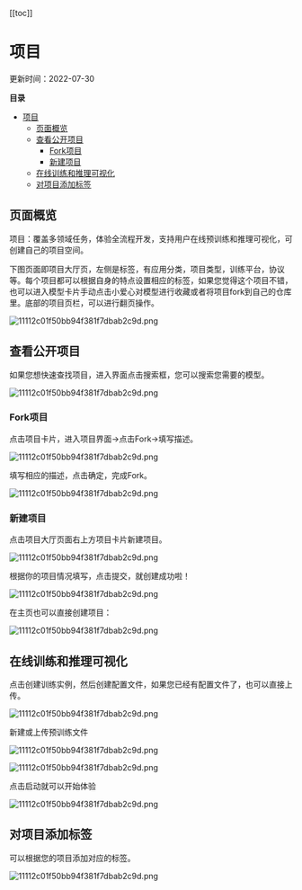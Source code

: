 [[toc]]
# 项目

更新时间：2022-07-30

**目录**

- [项目](#项目)
  - [页面概览](#页面概览)
  - [查看公开项目](#查看公开项目)
    - [Fork项目](#fork项目)
    - [新建项目](#新建项目)
  - [在线训练和推理可视化](#在线训练和推理可视化)
  - [对项目添加标签](#对项目添加标签)

## 页面概览

项目：覆盖多领域任务，体验全流程开发，支持用户在线预训练和推理可视化，可创建自己的项目空间。

下图页面即项目大厅页，左侧是标签，有应用分类，项目类型，训练平台，协议等。每个项目都可以根据自身的特点设置相应的标签，如果您觉得这个项目不错，也可以进入模型卡片手动点击小爱心对模型进行收藏或者将项目fork到自己的仓库里。底部的项目页栏，可以进行翻页操作。

![11112c01f50bb94f381f7dbab2c9d.png](https://obs-xihe-beijing4.obs.cn-north-4.myhuaweicloud.com/xihe-img/%E9%A1%B9%E7%9B%AE%E5%9B%BE%E7%89%87/WechatIMG1065.png)

## 查看公开项目

如果您想快速查找项目，进入界面点击搜索框，您可以搜索您需要的模型。

![11112c01f50bb94f381f7dbab2c9d.png](https://obs-xihe-beijing4.obs.cn-north-4.myhuaweicloud.com/xihe-img/%E9%A1%B9%E7%9B%AE%E5%9B%BE%E7%89%87/WechatIMG1031.png)

### Fork项目

点击项目卡片，进入项目界面->点击Fork->填写描述。

![11112c01f50bb94f381f7dbab2c9d.png](https://obs-xihe-beijing4.obs.cn-north-4.myhuaweicloud.com/xihe-img/%E9%A1%B9%E7%9B%AE%E5%9B%BE%E7%89%87/WechatIMG1027.png)

填写相应的描述，点击确定，完成Fork。

![11112c01f50bb94f381f7dbab2c9d.png](https://obs-xihe-beijing4.obs.cn-north-4.myhuaweicloud.com/xihe-img/%E9%A1%B9%E7%9B%AE%E5%9B%BE%E7%89%87/WechatIMG1028.png)

### 新建项目

点击项目大厅页面右上方项目卡片新建项目。

![11112c01f50bb94f381f7dbab2c9d.png](https://obs-xihe-beijing4.obs.cn-north-4.myhuaweicloud.com/xihe-img/%E9%A1%B9%E7%9B%AE%E5%9B%BE%E7%89%87/WechatIMG1035.png)

根据你的项目情况填写，点击提交，就创建成功啦！

![11112c01f50bb94f381f7dbab2c9d.png](https://obs-xihe-beijing4.obs.cn-north-4.myhuaweicloud.com/xihe-img/%E9%A1%B9%E7%9B%AE%E5%9B%BE%E7%89%87/WechatIMG1060.png)

在主页也可以直接创建项目：

![11112c01f50bb94f381f7dbab2c9d.png](https://obs-xihe-beijing4.obs.cn-north-4.myhuaweicloud.com/xihe-img/%E9%A1%B9%E7%9B%AE%E5%9B%BE%E7%89%87/WechatIMG1017.png)

## 在线训练和推理可视化

点击创建训练实例，然后创建配置文件，如果您已经有配置文件了，也可以直接上传。

![11112c01f50bb94f381f7dbab2c9d.png](https://obs-xihe-beijing4.obs.cn-north-4.myhuaweicloud.com/xihe-img/%E6%96%B0%E6%89%8B%E6%8C%87%E5%8D%97/WechatIMG1108.png)

新建或上传预训练文件

![11112c01f50bb94f381f7dbab2c9d.png](https://obs-xihe-beijing4.obs.cn-north-4.myhuaweicloud.com/xihe-img/%E9%A1%B9%E7%9B%AE%E5%9B%BE%E7%89%87/WechatIMG1064.png)

![11112c01f50bb94f381f7dbab2c9d.png](https://obs-xihe-beijing4.obs.cn-north-4.myhuaweicloud.com/xihe-img/%E6%96%B0%E6%89%8B%E6%8C%87%E5%8D%97/WechatIMG1102.png)

点击启动就可以开始体验

![11112c01f50bb94f381f7dbab2c9d.png](https://obs-xihe-beijing4.obs.cn-north-4.myhuaweicloud.com/xihe-img/%E6%96%B0%E6%89%8B%E6%8C%87%E5%8D%97/WechatIMG1105.png)

## 对项目添加标签

可以根据您的项目添加对应的标签。

![11112c01f50bb94f381f7dbab2c9d.png](https://obs-xihe-beijing4.obs.cn-north-4.myhuaweicloud.com/xihe-img/%E9%A1%B9%E7%9B%AE%E5%9B%BE%E7%89%87/12621659063799_.pic.jpg)